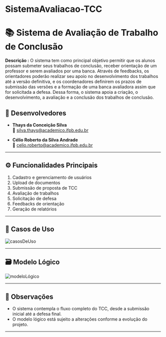 # SistemaAvaliacao-TCC

# 📚 Sistema de Avaliação de Trabalho de Conclusão
**Descrição :**
O sistema tem como principal objetivo permitir que os alunos possam submeter seus trabalhos de conclusão, receber orientação de um professor e serem avaliados por uma banca. Através de feedbacks, os orientadores poderão realizar seu apoio no desenvolvimento dos trabalhos até a versão definitiva, e os coordenadores definirem os prazos de submissão das versões e a formação de uma banca avaliadora assim que for solicitada a defesa. Dessa forma, o sistema apoia a criação, o desenvolvimento, a avaliação e a conclusão dos trabalhos de conclusão.

## 👥 Desenvolvedores

- **Thays da Conceição Silva**  
  📧 silva.thays@academico.ifpb.edu.br

- **Célio Roberto da Silva Andrade**  
  📧 celio.roberto@academico.ifpb.edu.br
---

## ⚙️ Funcionalidades Principais

1. Cadastro e gerenciamento de usuários  
2. Upload de documentos  
3. Submissão de proposta de TCC  
4. Avaliação de trabalhos  
5. Solicitação de defesa  
6. Feedbacks de orientação  
7. Geração de relatórios

---

## 🧩 Casos de Uso
![casosDeUso](https://github.com/user-attachments/assets/061afdea-739c-43ac-ae45-0a0b0c5260f8)

---
## 🗃️ Modelo Lógico 
![modeloLógico](https://github.com/user-attachments/assets/5a1dea41-1a0f-4ee0-8d50-55e7f3a22ede)

---
## 📝 Observações

- O sistema contempla o fluxo completo do TCC, desde a submissão inicial até a defesa final.
- O modelo lógico está sujeito a alterações conforme a evolução do projeto.

---


